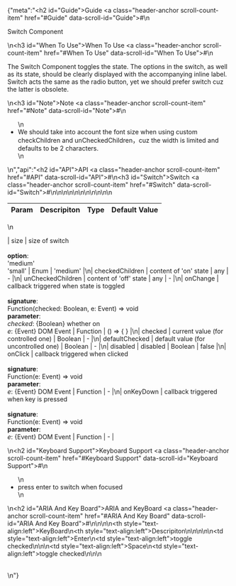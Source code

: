 {"meta":"<h2 id=\"Guide\">Guide <a class=\"header-anchor scroll-count-item\" href=\"#Guide\" data-scroll-id=\"Guide\">#</a></h2>\n<p>Switch Component</p>\n<h3 id=\"When To Use\">When To Use <a class=\"header-anchor scroll-count-item\" href=\"#When To Use\" data-scroll-id=\"When To Use\">#</a></h3>\n<p>The Switch Component toggles the state. The options in the switch, as well as its state, should be clearly displayed with the accompanying inline label. Switch acts the same as the radio button, yet we should prefer switch cuz the latter is obsolete.</p>\n<h3 id=\"Note\">Note <a class=\"header-anchor scroll-count-item\" href=\"#Note\" data-scroll-id=\"Note\">#</a></h3>\n<ul>\n<li>We should take into account the font size when using custom checkChildren and unCheckedChildren&#xFF0C;cuz the width is limited and defaults to be 2 characters.</li>\n</ul>\n","api":"<h2 id=\"API\">API <a class=\"header-anchor scroll-count-item\" href=\"#API\" data-scroll-id=\"API\">#</a></h2>\n<h3 id=\"Switch\">Switch <a class=\"header-anchor scroll-count-item\" href=\"#Switch\" data-scroll-id=\"Switch\">#</a></h3>\n<table>\n<thead>\n<tr>\n<th>Param</th>\n<th>Descripiton</th>\n<th>Type</th>\n<th>Default Value</th>\n</tr>\n</thead>\n<tbody></tbody>\n</table>\n<p>| size              | size of switch<br><br><strong>option</strong>:<br>&apos;medium&apos;<br>&apos;small&apos;                                                                              | Enum     | &apos;medium&apos;  |\n| checkedChildren   | content of &apos;on&apos; state                                                                                                                                         | any      | -         |\n| unCheckedChildren | content of &apos;off&apos; state                                                                                                                                         | any      | -         |\n| onChange          | callback triggered when state is toggled<br><br><strong>signature</strong>:<br>Function(checked: Boolean, e: Event) =&gt; void<br><strong>parameter</strong>:<br><em>checked</em>: {Boolean} whether on<br><em>e</em>: {Event} DOM Event | Function | () =&gt; { } |\n| checked           | current value (for controlled one)                                                                                                                                 | Boolean  | -         |\n| defaultChecked    | default value (for uncontrolled one)                                                                                                                                | Boolean  | -         |\n| disabled          | disabled                                                                                                                                        | Boolean  | false     |\n| onClick           | callback triggered when clicked<br><br><strong>signature</strong>:<br>Function(e: Event) =&gt; void<br><strong>parameter</strong>:<br><em>e</em>: {Event} DOM Event                                                         | Function | -         |\n| onKeyDown         | callback triggered when key is pressed<br><br><strong>signature</strong>:<br>Function(e: Event) =&gt; void<br><strong>parameter</strong>:<br><em>e</em>: {Event} DOM Event                                                         | Function | -         |</p>\n<h2 id=\"Keyboard Support\">Keyboard Support <a class=\"header-anchor scroll-count-item\" href=\"#Keyboard Support\" data-scroll-id=\"Keyboard Support\">#</a></h2>\n<ul>\n<li>press enter to switch when focused</li>\n</ul>\n<h2 id=\"ARIA And Key Board\">ARIA and KeyBoard <a class=\"header-anchor scroll-count-item\" href=\"#ARIA And Key Board\" data-scroll-id=\"ARIA And Key Board\">#</a></h2>\n<table>\n<thead>\n<tr>\n<th style=\"text-align:left\">KeyBoard</th>\n<th style=\"text-align:left\">Descripiton</th>\n</tr>\n</thead>\n<tbody>\n<tr>\n<td style=\"text-align:left\">Enter</td>\n<td style=\"text-align:left\">toggle checked</td>\n</tr>\n<tr>\n<td style=\"text-align:left\">Space</td>\n<td style=\"text-align:left\">toggle checked</td>\n</tr>\n</tbody>\n</table>\n"}